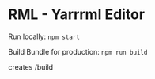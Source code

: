 # RML - Yarrrml Editor

Run locally:
`npm start`

Build Bundle for production:
`npm run build`

creates /build